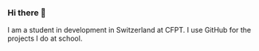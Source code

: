 ### Hi there 👋
I am a student in development in Switzerland at CFPT. I use GitHub for the projects I do at school.
